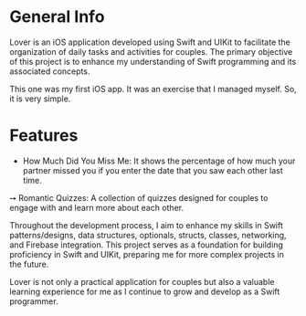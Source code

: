 # General Info

Lover is an iOS application developed using Swift and UIKit to facilitate the organization of daily tasks and activities for couples. The primary objective of this project is to enhance my understanding of Swift programming and its associated concepts.

This one was my first iOS app. It was an exercise that I managed myself. So, it is very simple.

# Features

- How Much Did You Miss Me: It shows the percentage of how much your partner missed you if you enter the date that you saw each other last time.

➙ Romantic Quizzes: A collection of quizzes designed for couples to engage with and learn more about each other.


Throughout the development process, I aim to enhance my skills in Swift patterns/designs, data structures, optionals, structs, classes, networking, and Firebase integration. This project serves as a foundation for building proficiency in Swift and UIKit, preparing me for more complex projects in the future.

Lover is not only a practical application for couples but also a valuable learning experience for me as I continue to grow and develop as a Swift programmer.
